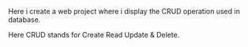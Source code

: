 Here i create a web project where i display the CRUD operation used in database.<br>

Here CRUD stands for Create Read Update & Delete.
